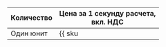 | Количество | Цена за 1 секунду расчета, <br>вкл. НДС |
| ----- | ----- |
| Один юнит  | {{ sku|RUB|ai.datasphere.computing.v1|string }} |
